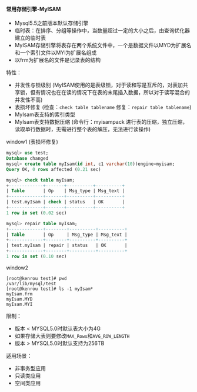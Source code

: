 #### 常用存储引擎-MyISAM

* Mysql5.5之前版本默认存储引擎
* 临时表：在排序、分组等操作中，当数量超过一定的大小之后，由查询优化器建立的临时表
* MyISAM存储引擎将表存在两个系统文件中，一个是数据文件以MYD为扩展名和一个索引文件以MYI为扩展名组成
* 以frm为扩展名的文件是记录表的结构

特性：

* 并发性与锁级别 (MyISAM使用的是表级锁，对于读和写是互斥的，对表加共享锁，但有情况也在在读的情况下在表的末尾插入数据，所以对于读写混合的并发性不高)
* 表损坏修复 (检查：`check table tablename` 修复：`repair table tablename`)
* MyIsam表支持的索引类型
* MyIsam表支持数据压缩 (命令行：myisampack 进行表的压缩，独立压缩，读取单行数据时，无需进行整个表的解压，无法进行读操作)

window1 (表损坏修复)

```sql
mysql> use test;
Database changed
mysql> create table myIsam(id int, c1 varchar(10))engine=myisam;
Query OK, 0 rows affected (0.21 sec)

mysql> check table myIsam;
+-------------+-------+----------+----------+
| Table       | Op    | Msg_type | Msg_text |
+-------------+-------+----------+----------+
| test.myIsam | check | status   | OK       |
+-------------+-------+----------+----------+
1 row in set (0.02 sec)

mysql> repair table myIsam;
+-------------+--------+----------+----------+
| Table       | Op     | Msg_type | Msg_text |
+-------------+--------+----------+----------+
| test.myIsam | repair | status   | OK       |
+-------------+--------+----------+----------+
1 row in set (0.10 sec)
```

window2

```
[root@kenrou test]# pwd
/var/lib/mysql/test
[root@kenrou test]# ls -1 myIsam*
myIsam.frm
myIsam.MYD
myIsam.MYI
```

限制：

* 版本 < MYSQL5.0时默认表大小为4G
* 如果存储大表则要修改`MAX_Rows`和`AVG_ROW_LENGTH`
* 版本 > MYSQL5.0时默认支持为256TB

适用场景：

* 非事务型应用
* 只读类应用
* 空间类应用